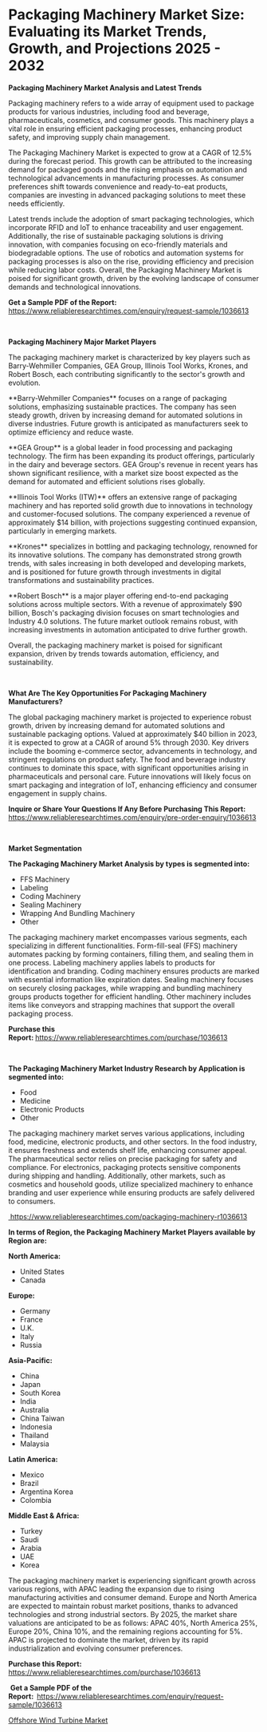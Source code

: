 <p><h1>Packaging Machinery Market Size: Evaluating its Market Trends, Growth, and Projections 2025 - 2032</h1></p><p><strong>Packaging Machinery Market Analysis and Latest Trends</strong></p>
<p><p>Packaging machinery refers to a wide array of equipment used to package products for various industries, including food and beverage, pharmaceuticals, cosmetics, and consumer goods. This machinery plays a vital role in ensuring efficient packaging processes, enhancing product safety, and improving supply chain management.</p><p>The Packaging Machinery Market is expected to grow at a CAGR of 12.5% during the forecast period. This growth can be attributed to the increasing demand for packaged goods and the rising emphasis on automation and technological advancements in manufacturing processes. As consumer preferences shift towards convenience and ready-to-eat products, companies are investing in advanced packaging solutions to meet these needs efficiently.</p><p>Latest trends include the adoption of smart packaging technologies, which incorporate RFID and IoT to enhance traceability and user engagement. Additionally, the rise of sustainable packaging solutions is driving innovation, with companies focusing on eco-friendly materials and biodegradable options. The use of robotics and automation systems for packaging processes is also on the rise, providing efficiency and precision while reducing labor costs. Overall, the Packaging Machinery Market is poised for significant growth, driven by the evolving landscape of consumer demands and technological innovations.</p></p>
<p><strong>Get a Sample PDF of the Report:&nbsp;</strong> <a href="https://www.reliableresearchtimes.com/enquiry/request-sample/1036613?utm_campaign=2719&utm_medium=2&utm_source=Github&utm_content=ia&utm_term=08042025&utm_id=packaging-machinery">https://www.reliableresearchtimes.com/enquiry/request-sample/1036613</a></p>
<p>&nbsp;</p>
<p><strong>Packaging Machinery Major Market Players</strong></p>
<p><p>The packaging machinery market is characterized by key players such as Barry-Wehmiller Companies, GEA Group, Illinois Tool Works, Krones, and Robert Bosch, each contributing significantly to the sector's growth and evolution.</p><p>**Barry-Wehmiller Companies** focuses on a range of packaging solutions, emphasizing sustainable practices. The company has seen steady growth, driven by increasing demand for automated solutions in diverse industries. Future growth is anticipated as manufacturers seek to optimize efficiency and reduce waste.</p><p>**GEA Group** is a global leader in food processing and packaging technology. The firm has been expanding its product offerings, particularly in the dairy and beverage sectors. GEA Group's revenue in recent years has shown significant resilience, with a market size boost expected as the demand for automated and efficient solutions rises globally.</p><p>**Illinois Tool Works (ITW)** offers an extensive range of packaging machinery and has reported solid growth due to innovations in technology and customer-focused solutions. The company experienced a revenue of approximately $14 billion, with projections suggesting continued expansion, particularly in emerging markets.</p><p>**Krones** specializes in bottling and packaging technology, renowned for its innovative solutions. The company has demonstrated strong growth trends, with sales increasing in both developed and developing markets, and is positioned for future growth through investments in digital transformations and sustainability practices.</p><p>**Robert Bosch** is a major player offering end-to-end packaging solutions across multiple sectors. With a revenue of approximately $90 billion, Bosch's packaging division focuses on smart technologies and Industry 4.0 solutions. The future market outlook remains robust, with increasing investments in automation anticipated to drive further growth.</p><p>Overall, the packaging machinery market is poised for significant expansion, driven by trends towards automation, efficiency, and sustainability.</p></p>
<p>&nbsp;</p>
<p><strong>What Are The Key Opportunities For Packaging Machinery Manufacturers?</strong></p>
<p><p>The global packaging machinery market is projected to experience robust growth, driven by increasing demand for automated solutions and sustainable packaging options. Valued at approximately $40 billion in 2023, it is expected to grow at a CAGR of around 5% through 2030. Key drivers include the booming e-commerce sector, advancements in technology, and stringent regulations on product safety. The food and beverage industry continues to dominate this space, with significant opportunities arising in pharmaceuticals and personal care. Future innovations will likely focus on smart packaging and integration of IoT, enhancing efficiency and consumer engagement in supply chains.</p></p>
<p><strong>Inquire or Share Your Questions If Any Before Purchasing This Report:</strong> <a href="https://www.reliableresearchtimes.com/enquiry/pre-order-enquiry/1036613?utm_campaign=2719&utm_medium=2&utm_source=Github&utm_content=ia&utm_term=08042025&utm_id=packaging-machinery">https://www.reliableresearchtimes.com/enquiry/pre-order-enquiry/1036613</a></p>
<p>&nbsp;</p>
<p><strong>Market Segmentation</strong></p>
<p><strong>The Packaging Machinery Market Analysis by types is segmented into:</strong></p>
<p><ul><li>FFS Machinery</li><li>Labeling</li><li>Coding Machinery</li><li>Sealing Machinery</li><li>Wrapping And Bundling Machinery</li><li>Other</li></ul></p>
<p><p>The packaging machinery market encompasses various segments, each specializing in different functionalities. Form-fill-seal (FFS) machinery automates packing by forming containers, filling them, and sealing them in one process. Labeling machinery applies labels to products for identification and branding. Coding machinery ensures products are marked with essential information like expiration dates. Sealing machinery focuses on securely closing packages, while wrapping and bundling machinery groups products together for efficient handling. Other machinery includes items like conveyors and strapping machines that support the overall packaging process.</p></p>
<p><strong>Purchase this Report:&nbsp;</strong><a href="https://www.reliableresearchtimes.com/purchase/1036613?utm_campaign=2719&utm_medium=2&utm_source=Github&utm_content=ia&utm_term=08042025&utm_id=packaging-machinery">https://www.reliableresearchtimes.com/purchase/1036613</a></p>
<p>&nbsp;</p>
<p><strong>The Packaging Machinery Market Industry Research by Application is segmented into:</strong></p>
<p><ul><li>Food</li><li>Medicine</li><li>Electronic Products</li><li>Other</li></ul></p>
<p><p>The packaging machinery market serves various applications, including food, medicine, electronic products, and other sectors. In the food industry, it ensures freshness and extends shelf life, enhancing consumer appeal. The pharmaceutical sector relies on precise packaging for safety and compliance. For electronics, packaging protects sensitive components during shipping and handling. Additionally, other markets, such as cosmetics and household goods, utilize specialized machinery to enhance branding and user experience while ensuring products are safely delivered to consumers.</p></p>
<p><a href="https://www.reliableresearchtimes.com/packaging-machinery-r1036613?utm_campaign=2719&utm_medium=2&utm_source=Github&utm_content=ia&utm_term=08042025&utm_id=packaging-machinery">&nbsp;https://www.reliableresearchtimes.com/packaging-machinery-r1036613</a></p>
<p><strong>In terms of Region, the Packaging Machinery Market Players available by Region are:</strong></p>
<p>
    <p> <strong> North America: </strong>
        <ul>
            <li>United States</li>
            <li>Canada</li>
        </ul>
        </p> 
    <p> <strong> Europe: </strong>
        <ul>
            <li>Germany</li>
            <li>France</li>
            <li>U.K.</li>
            <li>Italy</li>
            <li>Russia</li>
        </ul>
        </p> 
    <p> <strong> Asia-Pacific: </strong>
        <ul>
            <li>China</li>
            <li>Japan</li>
            <li>South Korea</li>
            <li>India</li>
            <li>Australia</li>
            <li>China Taiwan</li>
            <li>Indonesia</li>
            <li>Thailand</li>
            <li>Malaysia</li>
        </ul>
        </p> 
    <p> <strong> Latin America: </strong>
        <ul>
            <li>Mexico</li>
            <li>Brazil</li>
            <li>Argentina Korea</li>
            <li>Colombia</li>
        </ul>
        </p> 
    <p> <strong> Middle East & Africa: </strong>
        <ul>
            <li>Turkey</li>
            <li>Saudi</li>
            <li>Arabia</li>
            <li>UAE</li>
            <li>Korea</li>
        </ul>
    </p>
    </p>
<p><p>The packaging machinery market is experiencing significant growth across various regions, with APAC leading the expansion due to rising manufacturing activities and consumer demand. Europe and North America are expected to maintain robust market positions, thanks to advanced technologies and strong industrial sectors. By 2025, the market share valuations are anticipated to be as follows: APAC 40%, North America 25%, Europe 20%, China 10%, and the remaining regions accounting for 5%. APAC is projected to dominate the market, driven by its rapid industrialization and evolving consumer preferences.</p></p>
<p><strong>Purchase this Report: </strong><a href="https://www.reliableresearchtimes.com/purchase/1036613?utm_campaign=2719&utm_medium=2&utm_source=Github&utm_content=ia&utm_term=08042025&utm_id=packaging-machinery">https://www.reliableresearchtimes.com/purchase/1036613</a></p>
<p>&nbsp;<strong>Get a Sample PDF of the Report:&nbsp;&nbsp;</strong><a href="https://www.reliableresearchtimes.com/enquiry/request-sample/1036613?utm_campaign=2719&utm_medium=2&utm_source=Github&utm_content=ia&utm_term=08042025&utm_id=packaging-machinery">https://www.reliableresearchtimes.com/enquiry/request-sample/1036613</a></p>
<p><strong></strong></p>
<p><p><a href="https://github.com/nafidurii/Market-Research-Report-List-1/blob/main/offshore-wind-turbine-market.md?utm_campaign=2719&utm_medium=2&utm_source=Github&utm_content=ia&utm_term=08042025&utm_id=packaging-machinery">Offshore Wind Turbine Market</a></p></p>